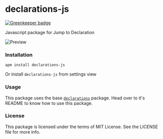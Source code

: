 # declarations-js

[![Greenkeeper badge](https://badges.greenkeeper.io/steelbrain/declarations-js.svg)](https://greenkeeper.io/)

Javascript package for Jump to Declaration

![Preview](https://cloud.githubusercontent.com/assets/4278113/17276513/b4bb8f40-56e0-11e6-8394-1edb164acbaa.gif)


### Installation

```
apm install declarations-js
```
Or install `declarations-js` from settings view

### Usage

This package uses the base [`declarations`](https://atom.io/packages/declarations) package. Head over to it's README to know how to use this package.

### License

This package is licensed under the terms of MIT License. See the LICENSE file for more info.
